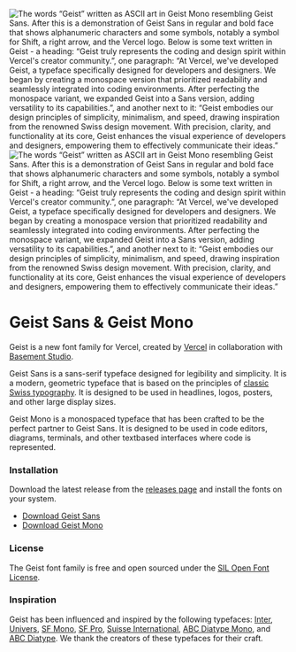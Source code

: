 ![The words “Geist” written as ASCII art in Geist Mono resembling Geist Sans. After this is a demonstration of Geist Sans in regular and bold face that shows alphanumeric characters and some symbols, notably a symbol for Shift, a right arrow, and the Vercel logo. Below is some text written in Geist - a heading: “Geist truly represents the coding and design spirit within Vercel's creator community.”, one paragraph: “At Vercel, we've developed Geist, a typeface specifically designed for developers and designers. We began by creating a monospace version that prioritized readability and seamlessly integrated into coding environments. After perfecting the monospace variant, we expanded Geist into a Sans version, adding versatility to its capabilities.”, and another next to it: “Geist embodies our design principles of simplicity, minimalism, and speed, drawing inspiration from the renowned Swiss design movement. With precision, clarity, and functionality at its core, Geist enhances the visual experience of developers and designers, empowering them to effectively communicate their ideas.”](./.docs/img/geist-banner--light.png#gh-light-mode-only)
![The words “Geist” written as ASCII art in Geist Mono resembling Geist Sans. After this is a demonstration of Geist Sans in regular and bold face that shows alphanumeric characters and some symbols, notably a symbol for Shift, a right arrow, and the Vercel logo. Below is some text written in Geist - a heading: “Geist truly represents the coding and design spirit within Vercel's creator community.”, one paragraph: “At Vercel, we've developed Geist, a typeface specifically designed for developers and designers. We began by creating a monospace version that prioritized readability and seamlessly integrated into coding environments. After perfecting the monospace variant, we expanded Geist into a Sans version, adding versatility to its capabilities.”, and another next to it: “Geist embodies our design principles of simplicity, minimalism, and speed, drawing inspiration from the renowned Swiss design movement. With precision, clarity, and functionality at its core, Geist enhances the visual experience of developers and designers, empowering them to effectively communicate their ideas.”](./.docs/img/geist-banner--dark.png#gh-dark-mode-only)

# Geist Sans & Geist Mono
Geist is a new font family for Vercel, created by [Vercel](https://vercel.com/design) in collaboration with [Basement Studio](https://basement.studio/).

Geist Sans is a sans-serif typeface designed for legibility and simplicity. It is a modern, geometric typeface that is based on the principles of [classic Swiss typography](https://en.wikipedia.org/wiki/International_Typographic_Style). It is designed to be used in headlines, logos, posters, and other large display sizes.

Geist Mono is a monospaced typeface that has been crafted to be the perfect partner to Geist Sans. It is designed to be used in code editors, diagrams, terminals, and other textbased interfaces where code is represented.

### Installation

Download the latest release from the [releases page](https://github.com/vercel/geist-font/releases/latest) and install the fonts on your system.
* [Download Geist Sans](https://github.com/vercel/geist-font/releases/download/1.0.0/Geist.zip)
* [Download Geist Mono](https://github.com/vercel/geist-font/releases/download/1.0.0/Geist.Mono.zip)

### License
The Geist font family is free and open sourced under the [SIL Open Font License](./LICENSE.TXT).

### Inspiration
Geist has been influenced and inspired by the following typefaces: [Inter](https://rsms.me/inter/), [Univers](https://www.linotype.com/1212814/univers-family.html), [SF Mono](https://developer.apple.com/fonts/), [SF Pro](https://developer.apple.com/fonts/), [Suisse International](https://www.swisstypefaces.com/fonts/suisse/), [ABC Diatype Mono](https://abcdinamo.com/typefaces/diatype), and [ABC Diatype](https://abcdinamo.com/typefaces/diatype). We thank the creators of these typefaces for their craft.
